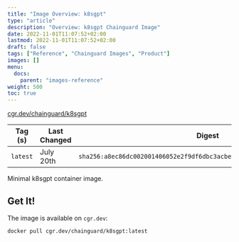 ```yaml
---
title: "Image Overview: k8sgpt"
type: "article"
description: "Overview: k8sgpt Chainguard Image"
date: 2022-11-01T11:07:52+02:00
lastmod: 2022-11-01T11:07:52+02:00
draft: false
tags: ["Reference", "Chainguard Images", "Product"]
images: []
menu:
  docs:
    parent: "images-reference"
weight: 500
toc: true
---
```


[cgr.dev/chainguard/k8sgpt](https://github.com/chainguard-images/images/tree/main/images/k8sgpt)

| Tag (s)   | Last Changed | Digest                                                                    |
|-----------|--------------|---------------------------------------------------------------------------|
|  `latest` | July 20th    | `sha256:a8ec86dc002001406052e2f9df6dbc3acbe3af48bdfc21e639597dc87aa134f8` |



Minimal k8sgpt container image.
## Get It!

The image is available on `cgr.dev`:

```
docker pull cgr.dev/chainguard/k8sgpt:latest
```

